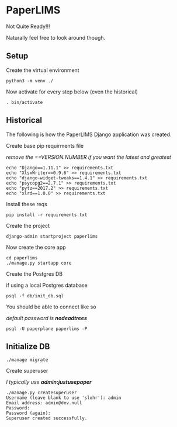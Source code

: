 PaperLIMS
=========

Not Quite Ready!!!

Naturally feel free to look around though.


Setup
-----

Create the virtual environment

```
python3 -m venv ./
```

Now activate for every step below (even the historical)

```
. bin/activate
```

Historical
----------

The following is how the PaperLIMS Django application was created.

Create base pip requirments file

*remove the ==VERSION.NUMBER if you want the latest and greatest*

```
echo "Django==1.11.1" >> requirements.txt
echo "XlsxWriter==0.9.6" >> requirements.txt
echo "django-widget-tweaks==1.4.1" >> requirements.txt
echo "psycopg2==2.7.1" >> requirements.txt
echo "pytz==2017.2" >> requirements.txt
echo "xlrd==1.0.0" >> requirements.txt
```

Install these reqs

```
pip install -r requirements.txt
```

Create the project

```
django-admin startproject paperlims
```

Now create the core app

```
cd paperlims
./manage.py startapp core
```

Create the Postgres DB

if using a local Postgres database

```
psql -f db/init_db.sql
```

You should be able to connect like so

*default password is __nodeadtrees__*

```
psql -U paperplane paperlims -P
```


Initialize DB
-------------

```
./manage migrate
```

Create superuser

*I typically use __admin:justusepaper__*

```
./manage.py createsuperuser
Username (leave blank to use 'slohr'): admin
Email address: admin@dev.null
Password: 
Password (again): 
Superuser created successfully.
```
